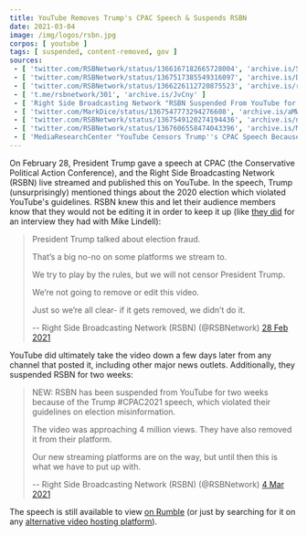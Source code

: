```yaml
---
title: YouTube Removes Trump's CPAC Speech & Suspends RSBN
date: 2021-03-04
image: /img/logos/rsbn.jpg
corpos: [ youtube ]
tags: [ suspended, content-removed, gov ]
sources:
 - [ 'twitter.com/RSBNetwork/status/1366167182665728004', 'archive.is/5lC74' ]
 - [ 'twitter.com/RSBNetwork/status/1367517385549316097', 'archive.is/DNdX3' ]
 - [ 'twitter.com/RSBNetwork/status/1366226112720875523', 'archive.is/rsW1H' ]
 - [ 't.me/rsbnetwork/301', 'archive.is/JvCny' ]
 - [ 'Right Side Broadcasting Network "RSBN Suspended From YouTube for 2 Weeks Due to Trump CPAC Speech" by RSBN (4 Mar 2021)', 'archive.is/lXBZA' ]
 - [ 'twitter.com/MarkDice/status/1367547773294276608', 'archive.is/aMWY1' ]
 - [ 'twitter.com/RSBNetwork/status/1367549120274194436', 'archive.is/nQzJi' ]
 - [ 'twitter.com/RSBNetwork/status/1367606558474043396', 'archive.is/MDBpD' ]
 - [ 'MediaResearchCenter "YouTube Censors Trump''s CPAC Speech Because of ''Misinformation''" by Conor Grant (5 Mar 2021)', 'archive.is/6CiWf' ]
---
```


On February 28, President Trump gave a speech at CPAC (the Conservative
Political Action Conference), and the Right Side Broadcasting Network (RSBN)
live streamed and published this on YouTube. In the speech, Trump
(unsurprisingly) mentioned things about the 2020 election which violated
YouTube's guidelines. RSBN knew this and let their audience members know that
they would not be editing it in order to keep it up (like [they
did](https://archive.is/rsW1H#selection-887.0-887.279) for an interview they
had with Mike Lindell):

> President Trump talked about election fraud. 
>
> That’s a big no-no on some platforms we stream to.
>
> We try to play by the rules, but we will not censor President Trump. 
>
> We’re not going to remove or edit this video.
>
> Just so we’re all clear- if it gets removed, we didn’t do it.
>
> -- Right Side Broadcasting Network (RSBN) (@RSBNetwork) [28 Feb 2021](https://archive.is/5lC74)

YouTube did ultimately take the video down a few days later from any channel
that posted it, including other major news outlets. Additionally, they
suspended RSBN for two weeks:

> NEW: RSBN has been suspended from YouTube for two weeks because of the Trump
> #CPAC2021 speech, which violated their guidelines on election misinformation.
>
> The video was approaching 4 million views. They have also removed it from
> their platform.
>
> Our new streaming platforms are on the way, but until then this is what we
> have to put up with.
>
> -- Right Side Broadcasting Network (RSBN) (@RSBNetwork) [4 Mar 2021](https://archive.is/JvCny)

The speech is still available to view [on
Rumble](https://rumble.com/ve9azh-donald-trumps-entire-2021-cpac-speech.html)
(or just by searching for it on any [alternative video hosting
platform](/alt/video-hosting/)).
